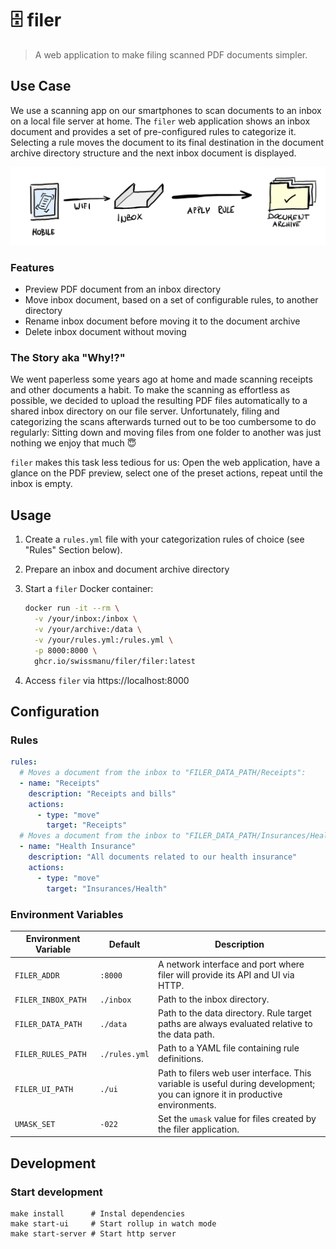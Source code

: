 # 🗄 filer

> A web application to make filing scanned PDF documents simpler.

## Use Case

We use a scanning app on our smartphones to scan documents to an inbox on a local file server at home. The `filer` web application shows an inbox document and provides a set of pre-configured rules to categorize it. Selecting a rule moves the document to its final destination in the document archive directory structure and the next inbox document is displayed.

![process](./docs/process.png)

### Features

- Preview PDF document from an inbox directory
- Move inbox document, based on a set of configurable rules, to another directory
- Rename inbox document before moving it to the document archive
- Delete inbox document without moving

### The Story aka "Why!?"

We went paperless some years ago at home and made scanning receipts and other documents a habit. To make the scanning as effortless as possible, we decided to upload the resulting PDF files automatically to a shared inbox directory on our file server. Unfortunately, filing and categorizing the scans afterwards turned out to be too cumbersome to do regularly: Sitting down and moving files from one folder to another was just nothing we enjoy that much 😇

`filer` makes this task less tedious for us: Open the web application, have a glance on the PDF preview, select one of the preset actions, repeat until the inbox is empty.

## Usage

1. Create a `rules.yml` file with your categorization rules of choice (see "Rules" Section below).

2. Prepare an inbox and document archive directory

3. Start a `filer` Docker container:

   ```bash
   docker run -it --rm \
     -v /your/inbox:/inbox \
     -v /your/archive:/data \
     -v /your/rules.yml:/rules.yml \
     -p 8000:8000 \
     ghcr.io/swissmanu/filer/filer:latest
   ```

4. Access `filer` via https://localhost:8000

## Configuration

### Rules

```yaml
rules:
  # Moves a document from the inbox to "FILER_DATA_PATH/Receipts":
  - name: "Receipts"
  	description: "Receipts and bills"
    actions:
      - type: "move"
        target: "Receipts"
  # Moves a document from the inbox to "FILER_DATA_PATH/Insurances/Health":
  - name: "Health Insurance"
  	description: "All documents related to our health insurance"
    actions:
      - type: "move"
        target: "Insurances/Health"
```

### Environment Variables

| Environment Variable | Default       | Description                                                                                                                  |
| -------------------- | ------------- | ---------------------------------------------------------------------------------------------------------------------------- |
| `FILER_ADDR`         | `:8000`       | A network interface and port where filer will provide its API and UI via HTTP.                                               |
| `FILER_INBOX_PATH`   | `./inbox`     | Path to the inbox directory.                                                                                                 |
| `FILER_DATA_PATH`    | `./data`      | Path to the data directory. Rule target paths are always evaluated relative to the data path.                                |
| `FILER_RULES_PATH`   | `./rules.yml` | Path to a YAML file containing rule definitions.                                                                             |
| `FILER_UI_PATH`      | `./ui`        | Path to filers web user interface. This variable is useful during development; you can ignore it in productive environments. |
| `UMASK_SET`          | `-022`        | Set the `umask` value for files created by the filer application.                                                            |

## Development

### Start development

```shell
make install      # Instal dependencies
make start-ui     # Start rollup in watch mode
make start-server # Start http server
```
